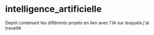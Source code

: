 # intelligence_artificielle
Dépôt contenant les différents projets en lien avec l'IA sur lesquels j'ai travaillé
